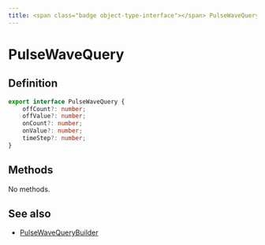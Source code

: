 ```yaml
---
title: <span class="badge object-type-interface"></span> PulseWaveQuery
---
```

# <span class="badge object-type-interface"></span> PulseWaveQuery

## Definition

```typescript
export interface PulseWaveQuery {
	offCount?: number;
	offValue?: number;
	onCount?: number;
	onValue?: number;
	timeStep?: number;
}

```
## Methods

No methods.
## See also

 * <span class="badge builder"></span> [PulseWaveQueryBuilder](./builder-PulseWaveQueryBuilder.md)
